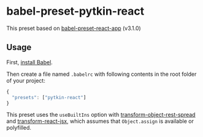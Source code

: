 # babel-preset-pytkin-react

This preset based on [babel-preset-react-app](https://github.com/facebookincubator/create-react-app/tree/master/packages/babel-preset-react-app) (v3.1.0)

## Usage

First, [install Babel](https://babeljs.io/docs/setup/).

Then create a file named `.babelrc` with following contents in the root folder of your project:

  ```js
  {
    "presets": ["pytkin-react"]
  }
  ```

This preset uses the `useBuiltIns` option with [transform-object-rest-spread](http://babeljs.io/docs/plugins/transform-object-rest-spread/) and [transform-react-jsx](http://babeljs.io/docs/plugins/transform-react-jsx/), which assumes that `Object.assign` is available or polyfilled.
